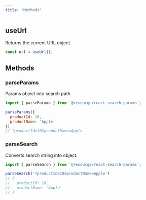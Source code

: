 ```yaml
---
title: "Methods"
---
```


## useUrl

Returns the current URL object.

```Typescript
const url = useUrl();
```

## Methods

### parseParams

Params object into search path

```jsx
import { parseParams } from '@resourge/react-search-params';

parseParams({
  productId: 10,
  productName: 'Apple'
})
// ?productId=10&productName=Apple
```

### parseSearch

Converts search string into object.

```jsx
import { parseSearch } from '@resourge/react-search-params';

parseSearch('?productId=10&productName=Apple')
// {
//   productId: 10,
//   productName: 'Apple'
// }
```
